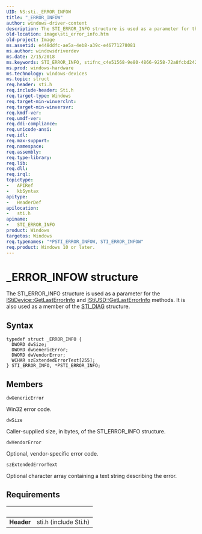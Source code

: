 ```yaml
---
UID: NS:sti._ERROR_INFOW
title: "_ERROR_INFOW"
author: windows-driver-content
description: The STI_ERROR_INFO structure is used as a parameter for the IStiDevice::GetLastErrorInfo and IStiUSD::GetLastErrorInfo methods. It is also used as a member of the STI_DIAG structure.
old-location: image\sti_error_info.htm
old-project: Image
ms.assetid: e448ddfc-ae5a-4eb8-a39c-e46771278081
ms.author: windowsdriverdev
ms.date: 2/15/2018
ms.keywords: STI_ERROR_INFO, stifnc_c4e51568-9e80-4866-9258-72a8fcbd242d.xml, PSTI_ERROR_INFO, *PSTI_ERROR_INFO, sti/PSTI_ERROR_INFO, STI_ERROR_INFO structure [Imaging Devices], image.sti_error_info, *PSTI_ERROR_INFOW, PSTI_ERROR_INFO structure pointer [Imaging Devices], sti/STI_ERROR_INFO, _ERROR_INFOW, STI_ERROR_INFOW
ms.prod: windows-hardware
ms.technology: windows-devices
ms.topic: struct
req.header: sti.h
req.include-header: Sti.h
req.target-type: Windows
req.target-min-winverclnt: 
req.target-min-winversvr: 
req.kmdf-ver: 
req.umdf-ver: 
req.ddi-compliance: 
req.unicode-ansi: 
req.idl: 
req.max-support: 
req.namespace: 
req.assembly: 
req.type-library: 
req.lib: 
req.dll: 
req.irql: 
topictype:
-	APIRef
-	kbSyntax
apitype:
-	HeaderDef
apilocation:
-	sti.h
apiname:
-	STI_ERROR_INFO
product: Windows
targetos: Windows
req.typenames: "*PSTI_ERROR_INFOW, STI_ERROR_INFOW"
req.product: Windows 10 or later.
---
```


# _ERROR_INFOW structure
The STI_ERROR_INFO structure is used as a parameter for the <a href="https://msdn.microsoft.com/library/windows/hardware/ff543749">IStiDevice::GetLastErrorInfo</a> and <a href="https://msdn.microsoft.com/library/windows/hardware/ff543820">IStiUSD::GetLastErrorInfo</a> methods. It is also used as a member of the <a href="..\sti\ns-sti-_sti_diag.md">STI_DIAG</a> structure.

## Syntax
````
typedef struct _ERROR_INFO {
  DWORD dwSize;
  DWORD dwGenericError;
  DWORD dwVendorError;
  WCHAR szExtendedErrorText[255];
} STI_ERROR_INFO, *PSTI_ERROR_INFO;
````

## Members


`dwGenericError`

Win32 error code.

`dwSize`

Caller-supplied size, in bytes, of the STI_ERROR_INFO structure.

`dwVendorError`

Optional, vendor-specific error code.

`szExtendedErrorText`

Optional character array containing a text string describing the error.


## Requirements
| &nbsp; | &nbsp; |
| ---- |:---- |
| **Header** | sti.h (include Sti.h) |